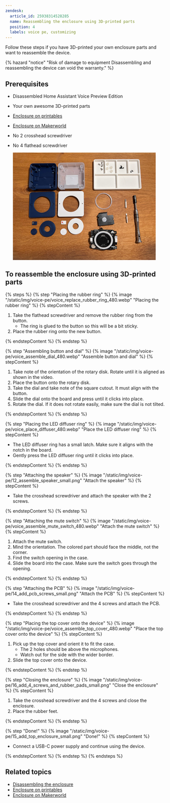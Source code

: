 ```yaml
---
zendesk:
  article_id: 25938314528285
  name: Reassembling the enclosure using 3D-printed parts
  position: 4
  labels: voice pe, customizing
---
```


Follow these steps if you have 3D-printed your own enclosure parts and want to reassemble the device.

{% hazard "notice" "Risk of damage to equipment Disassembling and reassembling the device can void the warranty." %}

## Prerequisites

- Disassembled Home Assistant Voice Preview Edition
- Your own awesome 3D-printed parts
- [Enclosure on printables](https://www.printables.com/model/1110526)
- [Enclosure on Makerworld](https://makerworld.com/models/885769)
- No 2 crosshead screwdriver
- No 4 flathead screwdriver

   ![Disassembled device](/static/img/voice-pe/voice_assembly_prereq_small.jpg)

## To reassemble the enclosure using 3D-printed parts

{% steps %}
{% step "Placing the rubber ring" %}
{% image "/static/img/voice-pe/voice_replace_rubber_ring_480.webp" "Placing the rubber ring" %}
{% stepContent %}

   1. Take the flathead screwdriver and remove the rubber ring from the button.
      - The ring is glued to the button so this will be a bit sticky.
   2. Place the rubber ring onto the new button.

{% endstepContent %}
{% endstep %}

{% step "Assembling button and dial" %}
{% image "/static/img/voice-pe/voice_assemble_dial_480.webp" "Assemble button and dial" %}
{% stepContent %}

   1. Take note of the orientation of the rotary disk. Rotate until it is aligned as shown in the video.
   2. Place the button onto the rotary disk.
   3. Take the dial and take note of the square cutout. It must align with the button.
   4. Slide the dial onto the board and press until it clicks into place.
   5. Rotate the dial. If it does not rotate easily, make sure the dial is not tilted.

{% endstepContent %}
{% endstep %}

{% step "Placing the LED diffuser ring" %}
{% image "/static/img/voice-pe/voice_place_diffuser_480.webp" "Place the LED diffuser ring" %}
{% stepContent %}

   - The LED diffuser ring has a small latch. Make sure it aligns with the notch in the board.
   - Gently press the LED diffuser ring until it clicks into place.

{% endstepContent %}
{% endstep %}

{% step "Attaching the speaker" %}
{% image "/static/img/voice-pe/12_assemble_speaker_small.png" "Attach the speaker" %}
{% stepContent %}

   - Take the crosshead screwdriver and attach the speaker with the 2 screws.

{% endstepContent %}
{% endstep %}

{% step "Attaching the mute switch" %}
{% image "/static/img/voice-pe/voice_assemble_mute_switch_480.webp" "Attach the mute switch" %}
{% stepContent %}

   1. Attach the mute switch.
   2. Mind the orientation. The colored part should face the middle, not the corner.
   3. Find the switch opening in the case.
   4. Slide the board into the case. Make sure the switch goes through the opening.

{% endstepContent %}
{% endstep %}

{% step "Attaching the PCB" %}
{% image "/static/img/voice-pe/14_add_pcb_screws_small.png" "Attach the PCB" %}
{% stepContent %}

   - Take the crosshead screwdriver and the 4 screws and attach the PCB.

{% endstepContent %}
{% endstep %}

{% step "Placing the top cover onto the device" %}
{% image "/static/img/voice-pe/voice_assemble_top_cover_480.webp" "Place the top cover onto the device" %}
{% stepContent %}

   1. Pick up the top cover and orient it to fit the case.
      - The 2 holes should be above the microphones.
      - Watch out for the side with the wider border.
   2. Slide the top cover onto the device.

{% endstepContent %}
{% endstep %}

{% step "Closing the enclosure" %}
{% image "/static/img/voice-pe/16_add_4_screws_and_rubber_pads_small.png" "Close the enclosure" %}
{% stepContent %}

   1. Take the crosshead screwdriver and the 4 screws and close the enclosure.
   2. Place the rubber feet.

{% endstepContent %}
{% endstep %}

{% step "Done!" %}
{% image "/static/img/voice-pe/15_add_top_enclosure_small.png" "Done!" %}
{% stepContent %}

   - Connect a USB-C power supply and continue using the device.

{% endstepContent %}
{% endstep %}
{% endsteps %}

## Related topics

- [Disassembling the enclosure](/hc/en-us/articles/25938306296605)
- [Enclosure on printables](https://www.printables.com/model/1110526)
- [Enclosure on Makerworld](https://makerworld.com/models/885769)
